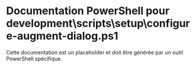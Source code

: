 # Documentation PowerShell pour development\scripts\setup\configure-augment-dialog.ps1

Cette documentation est un placeholder et doit être générée par un outil PowerShell spécifique.
